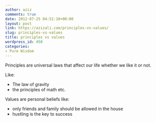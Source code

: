 ```yaml
---
author: aziz
comments: true
date: 2012-07-25 04:51:10+00:00
layout: post
link: https://azizali.com/principles-vs-values/
slug: principles-vs-values
title: principles vs values
wordpress_id: 450
categories:
- Pure Wisdom
---
```


Principles are universal laws that affect our life whether we like it or not.

Like:
- The law of gravity
- the principles of math etc.

Values are personal beliefs like:
- only friends and family should be allowed in the house
- hustling is the key to success
